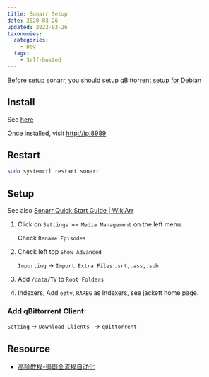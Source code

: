 ```yaml
---
title: Sonarr Setup
date: 2020-03-26
updated: 2022-03-26
taxonomies:
  categories:
    - Dev
  tags:
    - Self-hosted
---
```


Before setup sonarr, you should setup [qBittorrent setup for Debian](@/blog/qbittorrent-setup-for-debian.en.md)

<!-- more -->

## Install

See [here](https://sonarr.tv/#downloads-v3-linux)

Once installed, visit <http://ip:8989>

## Restart

```bash
sudo systemctl restart sonarr
```

## Setup

See also [Sonarr Quick Start Guide | WikiArr](https://wiki.servarr.com/sonarr/quick-start-guide)

1. Click on `Settings => Media Management` on the left menu.

   Check `Rename Episodes`

2. Check left top `Show Advanced`

   `Importing` -> `Import Extra Files` `.srt,.ass,.sub`

3. Add `/data/TV` to `Root Folders`

4. Indexers, Add `eztv`, `RARBG` as Indexers, see jackett home page.

### Add qBittorrent Client:

`Setting` -> `Download Clients ` -> `qBittorrent`

## Resource

- [高阶教程-追剧全流程自动化](https://sleele.com/2020/03/16/高阶教程-追剧全流程自动化/)
